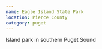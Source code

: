 ```yaml
---
name: Eagle Island State Park
location: Pierce County
category: puget
---
```


Island park in southern Puget Sound

